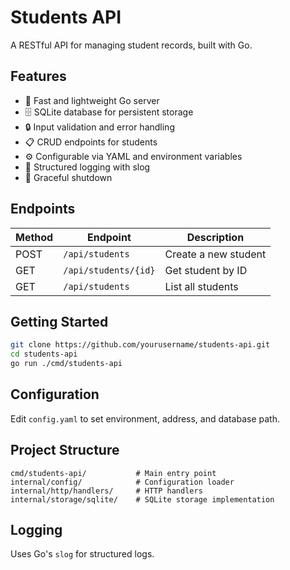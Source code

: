 # Students API

A RESTful API for managing student records, built with Go.

## Features

- 🚀 Fast and lightweight Go server
- 🗄️ SQLite database for persistent storage
- 🔒 Input validation and error handling
- 📋 CRUD endpoints for students
- ⚙️ Configurable via YAML and environment variables
- 📑 Structured logging with slog
- 🛑 Graceful shutdown

## Endpoints

| Method | Endpoint                | Description                |
|--------|------------------------|----------------------------|
| POST   | `/api/students`        | Create a new student       |
| GET    | `/api/students/{id}`   | Get student by ID          |
| GET    | `/api/students`        | List all students          |

## Getting Started

```bash
git clone https://github.com/yourusername/students-api.git
cd students-api
go run ./cmd/students-api
```

## Configuration

Edit `config.yaml` to set environment, address, and database path.

## Project Structure

```
cmd/students-api/           # Main entry point
internal/config/            # Configuration loader
internal/http/handlers/     # HTTP handlers
internal/storage/sqlite/    # SQLite storage implementation
```

## Logging

Uses Go's `slog` for structured logs.

##
